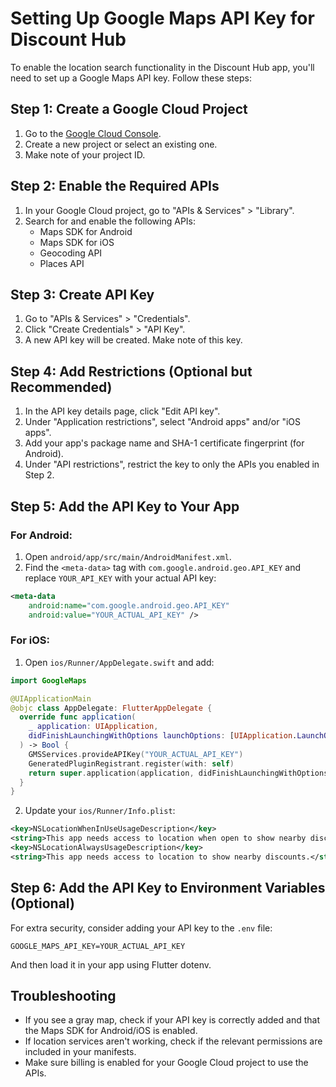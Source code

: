 # Setting Up Google Maps API Key for Discount Hub

To enable the location search functionality in the Discount Hub app, you'll need to set up a Google Maps API key. Follow these steps:

## Step 1: Create a Google Cloud Project

1. Go to the [Google Cloud Console](https://console.cloud.google.com/).
2. Create a new project or select an existing one.
3. Make note of your project ID.

## Step 2: Enable the Required APIs

1. In your Google Cloud project, go to "APIs & Services" > "Library".
2. Search for and enable the following APIs:
   - Maps SDK for Android
   - Maps SDK for iOS
   - Geocoding API
   - Places API

## Step 3: Create API Key

1. Go to "APIs & Services" > "Credentials".
2. Click "Create Credentials" > "API Key".
3. A new API key will be created. Make note of this key.

## Step 4: Add Restrictions (Optional but Recommended)

1. In the API key details page, click "Edit API key".
2. Under "Application restrictions", select "Android apps" and/or "iOS apps".
3. Add your app's package name and SHA-1 certificate fingerprint (for Android).
4. Under "API restrictions", restrict the key to only the APIs you enabled in Step 2.

## Step 5: Add the API Key to Your App

### For Android:

1. Open `android/app/src/main/AndroidManifest.xml`.
2. Find the `<meta-data>` tag with `com.google.android.geo.API_KEY` and replace `YOUR_API_KEY` with your actual API key:

```xml
<meta-data
    android:name="com.google.android.geo.API_KEY"
    android:value="YOUR_ACTUAL_API_KEY" />
```

### For iOS:

1. Open `ios/Runner/AppDelegate.swift` and add:

```swift
import GoogleMaps

@UIApplicationMain
@objc class AppDelegate: FlutterAppDelegate {
  override func application(
    _ application: UIApplication,
    didFinishLaunchingWithOptions launchOptions: [UIApplication.LaunchOptionsKey: Any]?
  ) -> Bool {
    GMSServices.provideAPIKey("YOUR_ACTUAL_API_KEY")
    GeneratedPluginRegistrant.register(with: self)
    return super.application(application, didFinishLaunchingWithOptions: launchOptions)
  }
}
```

2. Update your `ios/Runner/Info.plist`:

```xml
<key>NSLocationWhenInUseUsageDescription</key>
<string>This app needs access to location when open to show nearby discounts.</string>
<key>NSLocationAlwaysUsageDescription</key>
<string>This app needs access to location to show nearby discounts.</string>
```

## Step 6: Add the API Key to Environment Variables (Optional)

For extra security, consider adding your API key to the `.env` file:

```
GOOGLE_MAPS_API_KEY=YOUR_ACTUAL_API_KEY
```

And then load it in your app using Flutter dotenv.

## Troubleshooting

- If you see a gray map, check if your API key is correctly added and that the Maps SDK for Android/iOS is enabled.
- If location services aren't working, check if the relevant permissions are included in your manifests.
- Make sure billing is enabled for your Google Cloud project to use the APIs. 